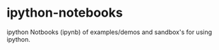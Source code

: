 ipython-notebooks
=================

ipython Notbooks (ipynb) of examples/demos and sandbox's for using ipython.
